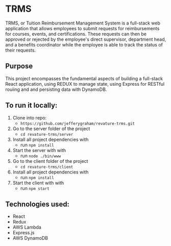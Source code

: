 # TRMS

TRMS, or Tuition Reimbursement Management System is a full-stack web application that allows employees to submit requests for reimbursements for courses, events, and certifications. These requests can then be approved or rejected by the employee's direct supervisor, department head, and a benefits coordinator while the employee is able to track the status of their requests.


## Purpose

This project encompasses the fundamental aspects of building a full-stack React application, using REDUX to manage state, using Express for RESTful rouiing and and persisting data with DynamoDB.

## To run it locally:

1.  Clone into repo:
    - `https://github.com/jefferygraham/revature-trms.git`
2.  Go to the server folder of the project
    - `cd revature-trms/server`
3.  Install all project dependencies with
    - run `npm install`
4.  Start the server with with
    - run `node ./bin/www`
5.  Go to the client folder of the project
    - `cd revature-trms/client`
6.  Install all project dependencies with
    - run `npm install`
7.  Start the client with with
    - run `npm start`
## Technologies used:

- React
- Redux
- AWS Lambda
- Express.js
- AWS DynamoDB
